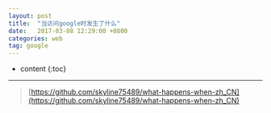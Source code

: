 ```yaml
---
layout: post
title:  "当访问google时发生了什么"
date:   2017-03-08 12:29:00 +0800
categories: web
tag: google
---
```


* content
{:toc}

---

> [https://github.com/skyline75489/what-happens-when-zh_CN](https://github.com/skyline75489/what-happens-when-zh_CN)
